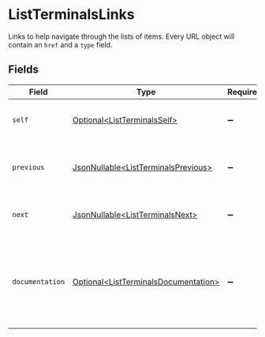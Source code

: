 # ListTerminalsLinks

Links to help navigate through the lists of items. Every URL object will contain an `href` and a `type` field.


## Fields

| Field                                                                                          | Type                                                                                           | Required                                                                                       | Description                                                                                    |
| ---------------------------------------------------------------------------------------------- | ---------------------------------------------------------------------------------------------- | ---------------------------------------------------------------------------------------------- | ---------------------------------------------------------------------------------------------- |
| `self`                                                                                         | [Optional\<ListTerminalsSelf>](../../models/operations/ListTerminalsSelf.md)                   | :heavy_minus_sign:                                                                             | The URL to the current set of items.                                                           |
| `previous`                                                                                     | [JsonNullable\<ListTerminalsPrevious>](../../models/operations/ListTerminalsPrevious.md)       | :heavy_minus_sign:                                                                             | The previous set of items, if available.                                                       |
| `next`                                                                                         | [JsonNullable\<ListTerminalsNext>](../../models/operations/ListTerminalsNext.md)               | :heavy_minus_sign:                                                                             | The next set of items, if available.                                                           |
| `documentation`                                                                                | [Optional\<ListTerminalsDocumentation>](../../models/operations/ListTerminalsDocumentation.md) | :heavy_minus_sign:                                                                             | In v2 endpoints, URLs are commonly represented as objects with an `href` and `type` field.     |